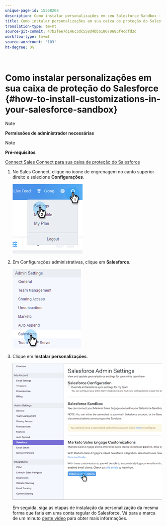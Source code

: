 ```yaml
---
unique-page-id: 15368208
description: Como instalar personalizações em seu Salesforce Sandbox - Documentos do Marketing - Documentação do produto
title: Como instalar personalizações em sua caixa de proteção do Salesforce
translation-type: tm+mt
source-git-commit: 47b2fee7d146c3dc558d4bbb10070683f4cdfd3d
workflow-type: tm+mt
source-wordcount: '103'
ht-degree: 0%

---
```



# Como instalar personalizações em sua caixa de proteção do Salesforce {#how-to-install-customizations-in-your-salesforce-sandbox}

>[!NOTE]
>
>**Permissões de administrador necessárias**

>[!NOTE]
>
>**Pré-requisitos**
>
>[Connect Sales Connect para sua caixa de proteção do Salesforce](http://docs.marketo.com/x/DYDq)

1. No Sales Connect, clique no ícone de engrenagem no canto superior direito e selecione **Configurações**.

   ![](assets/one-3.png)

1. Em Configurações administrativas, clique em **Salesforce.**

   ![](assets/two-3.png)

1. Clique em **Instalar personalizações**.

   ![](assets/three-3.png)

   Em seguida, siga as etapas de instalação da personalização da mesma forma que faria em uma conta regular do Salesforce. Vá para a marca de um minuto [deste vídeo](http://docs.marketo.com/display/DOCS/Quick+Start+Videos+and+Tutorials#QuickStartVideosandTutorials-InstallingCustomizationsinSalesforce) para obter mais informações.

